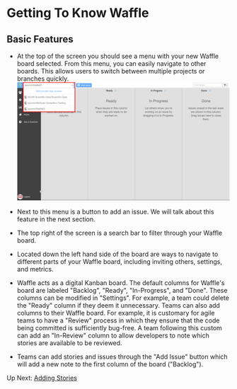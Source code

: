 # Getting To Know Waffle

## Basic Features
- At the top of the screen you should see a menu with your new Waffle board selected. From this menu, you can easily navigate to other boards. This allows users to switch between multiple projects or branches quickly.
![Navigate Boards](/images/w_view_boards.png?raw=true "Navigate Boards")

- Next to this menu is a button to add an issue. We will talk about this feature in the next section. 

- The top right of the screen is a search bar to filter through your Waffle board.

- Located down the left hand side of the board are ways to navigate to different parts of your Waffle board, including inviting others, settings, and metrics.

- Waffle acts as a digital Kanban board. The default columns for Waffle's board are labeled "Backlog", "Ready", "In-Progress", and "Done". These columns can be modified in "Settings". For example, a team could delete the "Ready" column if they deem it unnecessary. Teams can also add columns to their Waffle board. For example, it is customary for agile teams to have a "Review" process in which they ensure that the code being committed is sufficiently bug-free. A team following this custom can add an "In-Review" column to allow developers to note which stories are available to be reviewed. 

- Teams can add stories and issues through the "Add Issue" button which will add a new note to the first column of the board ("Backlog").

Up Next: [Adding Stories](https://github.com/rpcrimi/WaffleIO/blob/master/markdown/adding_stories.md)